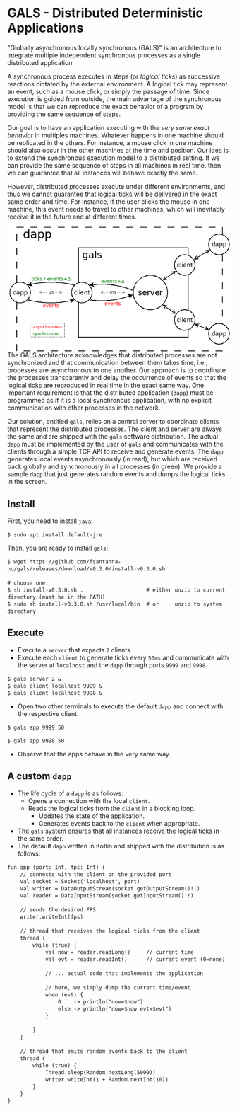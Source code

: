 # GALS - Distributed Deterministic Applications

"Globally asynchronous locally synchronous (GALS)" is an architecture to
integrate multiple independent synchronous processes as a single distributed
application.

A synchronous process executes in steps (or *logical ticks*) as successive
reactions dictated by the external environment.
A logical tick may represent an event, such as a mouse click, or simply the
passage of time.
Since execution is guided from outside, the main advantage of the synchronous
model is that we can reproduce the exact behavior of a program by providing the
same sequence of steps.

Our goal is to have an application executing with the
*very same exact behavior* in multiples machines.
Whatever happens in one machine should be replicated in the others.
For instance, a mouse click in one machine should also occur in the other
machines at the time and position.
Our idea is to extend the synchronous execution model to a distributed setting.
If we can provide the same sequence of steps in all machines in real time, then
we can guarantee that all instances will behave exactly the same.

However, distributed processes execute under different environments, and thus
we cannot guarantee that logical ticks will be delivered in the exact same
order and time.
For instance, if the user clicks the mouse in one machine, this event needs to
travel to other machines, which will inevitably receive it in the future and at
different times.

<img src="gals.png" align="right" width="500">

The GALS architecture acknowledges that distributed processes are not
synchronized and that communication between them takes time, i.e., processes
are asynchronous to one another.
Our approach is to coordinate the processes transparently and delay the
occurrence of events so that the logical ticks are reproduced in real time in
the exact same way.
One important requirement is that the distributed application (`dapp`) must
be programmed as if it is a local synchronous application, with no explicit
communication with other processes in the network.

Our solution, entitled `gals`, relies on a central server to coordinate clients
that represent the distributed processes.
The client and server are always the same and are shipped with the `gals`
software distribution.
The actual `dapp` must be implemented by the user of `gals` and
communicates with the clients through a simple TCP API to receive and generate
events.
The `dapp` generates local events asynchronously (in read), but which are
received back globally and synchronously in all processes (in green).
We provide a sample `dapp` that just generates random events and dumps the
logical ticks in the screen.

## Install

First, you need to install `java`:

```
$ sudo apt install default-jre
```

Then, you are ready to install `gals`:

```
$ wget https://github.com/fsantanna-no/gals/releases/download/v0.3.0/install-v0.3.0.sh

# choose one:
$ sh install-v0.3.0.sh .                    # either unzip to current directory (must be in the PATH)
$ sudo sh install-v0.3.0.sh /usr/local/bin  # or     unzip to system  directory
```

## Execute

- Execute a `server` that expects `2` clients.
- Execute each `client` to generate ticks every `50ms` and communicate with the
  server at `localhost` and the `dapp` through ports `9999` and `9998`.

```
$ gals server 2 &
$ gals client localhost 9999 &
$ gals client localhost 9998 &
```

- Open two other terminals to execute the default `dapp` and connect with the
  respective client.

```
$ gals app 9999 50
```

```
$ gals app 9998 50
```

- Observe that the apps behave in the very same way.

## A custom `dapp`

- The life cycle of a `dapp` is as follows:
    - Opens a connection with the local `client`.
    - Reads the logical ticks from the `client` in a blocking loop.
        - Updates the state of the application.
        - Generates events back to the `client` when appropriate.
- The `gals` system ensures that all instances receive the logical ticks in the
  same order.
- The default `dapp` written in Kotlin and shipped with the distribution is as
  follows:

```
fun app (port: Int, fps: Int) {
    // connects with the client on the provided port
    val socket = Socket("localhost", port)
    val writer = DataOutputStream(socket.getOutputStream()!!)
    val reader = DataInputStream(socket.getInputStream()!!)

    // sends the desired FPS
    writer.writeInt(fps)

    // thread that receives the logical ticks from the client
    thread {
        while (true) {
            val now = reader.readLong()     // current time
            val evt = reader.readInt()      // current event (0=none)

            // ... actual code that implements the application

            // here, we simply dump the current time/event
            when (evt) {
                0    -> println("now=$now")
                else -> println("now=$now evt=$evt")
            }

        }
    }

    // thread that emits random events back to the client
    thread {
        while (true) {
            Thread.sleep(Random.nextLong(5000))
            writer.writeInt(1 + Random.nextInt(10))
        }
    }
}
```
